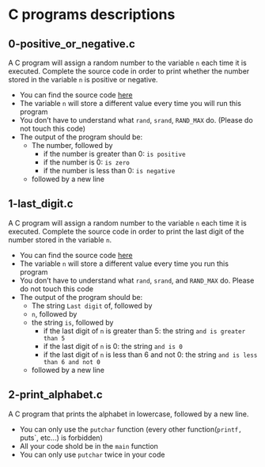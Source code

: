 # C programs descriptions

## 0-positive_or_negative.c
A C program will assign a random number to the variable `n` each time it is executed.
Complete the source code in order to print whether the number stored in the variable `n` is positive or negative.
* You can find the source code [here](https://github.com/hs-hq/0x01.c/blob/main/0-positive_or_negative_c)
* The variable `n` will store a different value every time you will run this program
* You don’t have to understand what `rand`, `srand`, `RAND_MAX` do. (Please do not touch this code)
* The output of the program should be:
  * The number, followed by
    * if the number is greater than 0: `is positive`
    * if the number is 0: `is zero`
    * if the number is less than 0: `is negative`
  * followed by a new line

## 1-last_digit.c
A C program will assign a random number to the variable `n` each time it is executed.
Complete the source code in order to print the last digit of the number stored in the variable `n`.
* You can find the source code [here](https://github.com/hs-hq/0x01.c/blob/main/1-last_digit_c)
* The variable `n` will store a different value every time you run this program
* You don’t have to understand what `rand`, `srand`, and `RAND_MAX` do. Please do not touch this code
* The output of the program should be:
  * The string `Last digit` of, followed by
  * `n`, followed by
  * the string `is`, followed by
    * if the last digit of `n` is greater than 5: the string `and is greater than 5`
    * if the last digit of `n` is 0: the string `and is 0`
    * if the last digit of `n` is less than 6 and not 0: the string `and is less than 6 and not 0`
  * followed by a new line

## 2-print_alphabet.c
A C program that prints the alphabet in lowercase, followed by a new line.
  * You can only use the `putchar` function (every other function(`printf, `puts`, etc...) is forbidden)
  * All your code shold be in the `main` function
  * You can only use `putchar` twice in your code
